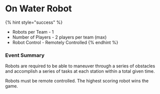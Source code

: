 # On Water Robot

{% hint style="success" %}
* Robots per Team - 1 
* Number of Players - 2 players per team \(max\) 
* Robot Control - Remotely Controlled
{% endhint %}

### Event Summary

Robots are required to be able to maneuver through a series of obstacles and accomplish a series of tasks at each station within a total given time. 

Robots must be remote controlled. The highest scoring robot wins the game.

